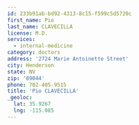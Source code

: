 ```yaml
---
id: 233b91ab-bd92-4313-8c15-f599c5d5720c
first_name: Pio
last_name: CLAVECILLA
license: M.D.
services:
  - internal-medicine
category: doctors
address: '2724 Marie Antoinette Street'
city: Henderson
state: NV
zip: '89044'
phone: 702-405-9515
title: 'Pio CLAVECILLA'
_geoloc:
  lat: 35.9267
  lng: -115.085
---
```

